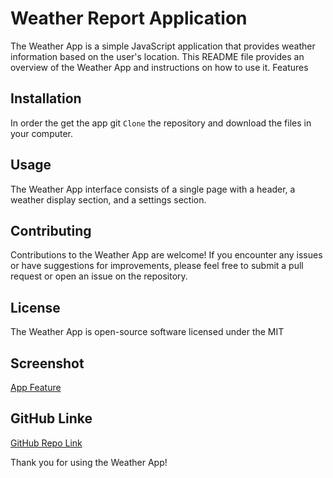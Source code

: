 # Weather Report Application

The Weather App is a simple JavaScript application that provides weather information based on the user's location. This README file provides an overview of the Weather App and instructions on how to use it.
Features

## Installation

In order the get the app git `Clone` the repository and download the files in your computer.

## Usage

The Weather App interface consists of a single page with a header, a weather display section, and a settings section.

## Contributing

Contributions to the Weather App are welcome! If you encounter any issues or have suggestions for improvements, please feel free to submit a pull request or open an issue on the repository.

## License

The Weather App is open-source software licensed under the MIT

## Screenshot

[App Feature](./assets/Screen%20Shot%202023-05-19%20at%207.33.28%20PM.png)

## GitHub Linke

[GitHub Repo Link](https://github.com/mdawood11/Weather-Report-App)

Thank you for using the Weather App!
